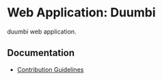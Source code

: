# Web Application: Duumbi
duumbi web application.

## Documentation
 - [Contribution Guidelines](https://docs.duumbi.io/contributions/)
